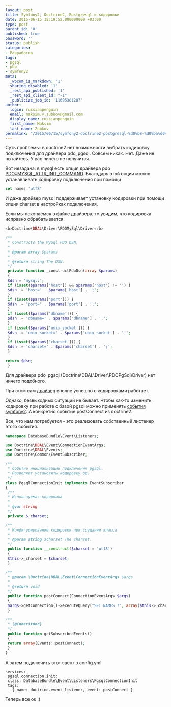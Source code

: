 ```yaml
---
layout: post
title: Symfony2, Doctrine2, Postgresql и кодировки
date: 2015-06-15 18:19:52.000000000 +03:00
type: post
parent_id: '0'
published: true
password: ''
status: publish
categories:
- Разработка
tags:
- pgsql
- php
- symfony2
meta:
  _wpcom_is_markdown: '1'
  sharing_disabled: '1'
  _rest_api_published: '1'
  _rest_api_client_id: "-1"
  _publicize_job_id: '11695381287'
author:
  login: russianpenguin
  email: maksim.v.zubkov@gmail.com
  display_name: russianpenguin
  first_name: Maksim
  last_name: Zubkov
permalink: "/2015/06/15/symfony2-doctrine2-postgresql-%d0%b8-%d0%ba%d0%be%d0%b4%d0%b8%d1%80%d0%be%d0%b2%d0%ba%d0%b8/"
---
```

Суть проблемы: в doctrine2 нет возможности выбрать кодировку подключения для драйвера pdo_pgsql. Совсем никак. Нет. Даже не пытайтесь. У вас ничего не получится.

Вот незадача: в mysql есть опция драйвера pdo [PDO::MYSQL_ATTR_INIT_COMMAND](http://php.net/manual/en/ref.pdo-mysql.php). Благодаря этой опции можно устанавливать кодировку подключения при помощи

```sql
set names 'utf8'
```

И даже драйвер mysql поддерживает установку кодировки при помощи опции charset в настройках подключения.

Если мы покопаемся в файле драйвера, то увидим, что кодировка исправно обрабатывается

```php
<b>Doctrine\DBAL\Driver\PDOMySql\Driver</b>

/**  
 * Constructs the MySql PDO DSN.  
 *  
 * @param array $params  
 *  
 * @return string The DSN.  
 */  
 private function _constructPdoDsn(array $params)  
 {  
 $dsn = 'mysql:';  
 if (isset($params['host']) && $params['host'] != '') {  
 $dsn .= 'host=' . $params['host'] . ';';  
 }  
 if (isset($params['port'])) {  
 $dsn .= 'port=' . $params['port'] . ';';  
 }  
 if (isset($params['dbname'])) {  
 $dsn .= 'dbname=' . $params['dbname'] . ';';  
 }  
 if (isset($params['unix_socket'])) {  
 $dsn .= 'unix_socket=' . $params['unix_socket'] . ';';  
 }  
 if (isset($params['charset'])) {  
 $dsn .= 'charset=' . $params['charset'] . ';';  
 }

return $dsn;  
 }
```

Для драйвера pdo_pgsql (Doctrine\DBAL\Driver\PDOPgSql\Driver) нет ничего подобного.

При этом сам [драйвер](http://www.postgresql.org/docs/8.4/static/multibyte.html) вполне успешно с кодировками работает.

Однако, безвыходных ситуаций не бывает. Чтобы как-то изменить кодировку при работе с базой pgsql можно применять [события symfony2](http://symfony.com/doc/current/cookbook/doctrine/event_listeners_subscribers.html). А конкретно событие postConnect из doctrine2.

Все, что нам потребуется - это реализовать собственный листенер этого события.

```php
namespace DatabaseBundle\Event\Listeners;

use Doctrine\DBAL\Event\ConnectionEventArgs;  
use Doctrine\DBAL\Events;  
use Doctrine\Common\EventSubscriber;

/**  
 * Событие инициализации подключения pgsql.  
 * Позволяет установить кодировку бд.  
 */  
class PgsqlConnectionInit implements EventSubscriber  
{  
 /**  
 * Используемая кодировка  
 *  
 * @var string  
 */  
 private $_charset;

/**  
 * Конфигурирование кодировки при создании класса  
 *  
 * @param string $charset The charset.  
 */  
 public function __construct($charset = 'utf8')  
 {  
 $this->_charset = $charset;  
 }

/**  
 * @param \Doctrine\DBAL\Event\ConnectionEventArgs $args  
 *  
 * @return void  
 */  
 public function postConnect(ConnectionEventArgs $args)  
 {  
 $args->getConnection()->executeQuery("SET NAMES ?", array($this->_charset));  
 }

/**  
 * {@inheritdoc}  
 */  
 public function getSubscribedEvents()  
 {  
 return array(Events::postConnect);  
 }  
}


```

А затем подключить этот эвент в config.yml

```
services:  
 pgsql.connection.init:  
 class: DatabaseBundle\Event\Listeners\PgsqlConnectionInit  
 tags:  
 - { name: doctrine.event_listener, event: postConnect }
```

Теперь все ок :)

